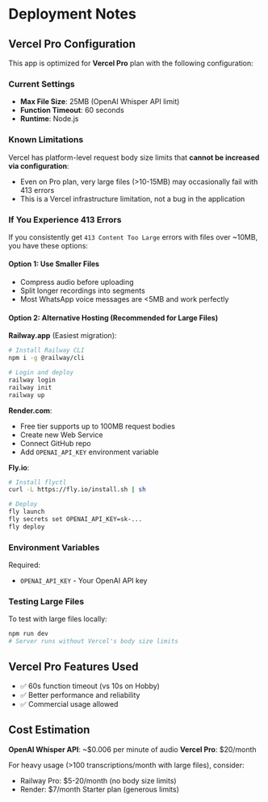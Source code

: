 # Deployment Notes

## Vercel Pro Configuration

This app is optimized for **Vercel Pro** plan with the following configuration:

### Current Settings

- **Max File Size**: 25MB (OpenAI Whisper API limit)
- **Function Timeout**: 60 seconds
- **Runtime**: Node.js

### Known Limitations

Vercel has platform-level request body size limits that **cannot be increased via configuration**:

- Even on Pro plan, very large files (>10-15MB) may occasionally fail with 413 errors
- This is a Vercel infrastructure limitation, not a bug in the application

### If You Experience 413 Errors

If you consistently get `413 Content Too Large` errors with files over ~10MB, you have these options:

#### Option 1: Use Smaller Files
- Compress audio before uploading
- Split longer recordings into segments
- Most WhatsApp voice messages are <5MB and work perfectly

#### Option 2: Alternative Hosting (Recommended for Large Files)

**Railway.app** (Easiest migration):
```bash
# Install Railway CLI
npm i -g @railway/cli

# Login and deploy
railway login
railway init
railway up
```

**Render.com**:
- Free tier supports up to 100MB request bodies
- Create new Web Service
- Connect GitHub repo
- Add `OPENAI_API_KEY` environment variable

**Fly.io**:
```bash
# Install flyctl
curl -L https://fly.io/install.sh | sh

# Deploy
fly launch
fly secrets set OPENAI_API_KEY=sk-...
fly deploy
```

### Environment Variables

Required:
- `OPENAI_API_KEY` - Your OpenAI API key

### Testing Large Files

To test with large files locally:
```bash
npm run dev
# Server runs without Vercel's body size limits
```

## Vercel Pro Features Used

- ✅ 60s function timeout (vs 10s on Hobby)
- ✅ Better performance and reliability
- ✅ Commercial usage allowed

## Cost Estimation

**OpenAI Whisper API**: ~$0.006 per minute of audio
**Vercel Pro**: $20/month

For heavy usage (>100 transcriptions/month with large files), consider:
- Railway Pro: $5-20/month (no body size limits)
- Render: $7/month Starter plan (generous limits)
